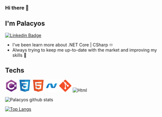 ### Hi there 👋
## I'm Palacyos

[![Linkedin Badge](https://img.shields.io/badge/-LinkedIn-blue?style=flat-square&logo=Linkedin&logoColor=white&link=https://www.linkedin.com/in/thales-palacio-real/)](https://www.linkedin.com/in/thales-palacio-real/)


- I've been learn more about .NET Core | CSharp :infinity:
- Always trying to keep me up-to-date with the market and improving my skills :monocle_face:

## Techs

<img src="https://raw.githubusercontent.com/devicons/devicon/master/icons/csharp/csharp-original.svg" alt="CSharp" width="40" height="40" style="max-width:100%;"></img>
<img src="https://raw.githubusercontent.com/devicons/devicon/master/icons/css3/css3-original.svg" alt="Css" width="40" height="40" style="max-width:100%;"></img>
<img src="https://raw.githubusercontent.com/devicons/devicon/master/icons/html5/html5-original.svg" alt="Html" width="40" height="40" style="max-width:100%;"></img>
<img src="https://raw.githubusercontent.com/devicons/devicon/master/icons/dot-net/dot-net-original.svg" alt="Html" width="40" height="40" style="max-width:100%;"></img>
<img src="https://raw.githubusercontent.com/devicons/devicon/master/icons/git/git-original.svg" alt="Html" width="40" height="40" style="max-width:100%;"></img>
<img src="https://img.icons8.com/fluent/2x/visual-studio-code-2019.png" alt="Html" width="40" height="40" style="max-width:100%;"></img>

![Palacyos github stats](https://github-readme-stats.vercel.app/api?username=Palacyos&show_icons=true&theme=radical)



[![Top Langs](https://github-readme-stats.vercel.app/api/top-langs/?username=Palacyos&layout=compact&theme=radical)](https://github.com/Palacyos/github-readme-stats)
